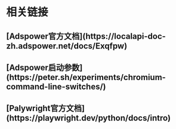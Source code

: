 # 相关链接

<h2>[Adspower官方文档](https://localapi-doc-zh.adspower.net/docs/Exqfpw) </h2>

<h2>[Adspower启动参数](https://peter.sh/experiments/chromium-command-line-switches/) </h2>

<h2>[Palywright官方文档](https://playwright.dev/python/docs/intro) </h2>
